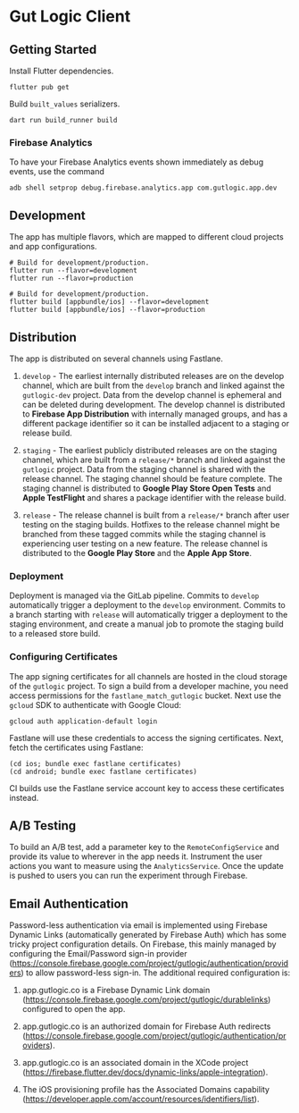# Gut Logic Client

## Getting Started

Install Flutter dependencies.

```
flutter pub get
```

Build `built_values` serializers.

```
dart run build_runner build
```

### Firebase Analytics

To have your Firebase Analytics events shown immediately as debug events, use the command

```
adb shell setprop debug.firebase.analytics.app com.gutlogic.app.dev
```

## Development

The app has multiple flavors, which are mapped to different cloud projects and app configurations.

```
# Build for development/production.
flutter run --flavor=development
flutter run --flavor=production

# Build for development/production.
flutter build [appbundle/ios] --flavor=development
flutter build [appbundle/ios] --flavor=production
```

## Distribution

The app is distributed on several channels using Fastlane.

1. `develop` - The earliest internally distributed releases are on the develop channel, which are
   built from the `develop` branch and linked against the `gutlogic-dev` project. Data from the
   develop channel is ephemeral and can be deleted during development. The develop channel is
   distributed to **Firebase App Distribution** with internally managed groups, and has a different
   package identifier so it can be installed adjacent to a staging or release build.

2. `staging` - The earliest publicly distributed releases are on the staging channel, which are
   built from a `release/*` branch and linked against the `gutlogic` project. Data from the staging
   channel is shared with the release channel. The staging channel should be feature complete. The
   staging channel is distributed to **Google Play Store Open Tests** and **Apple TestFlight** and
   shares a package identifier with the release build.

3. `release` - The release channel is built from a `release/*` branch after user testing on the
   staging builds. Hotfixes to the release channel might be branched from these tagged commits while
   the staging channel is experiencing user testing on a new feature. The release channel is
   distributed to the **Google Play Store** and the **Apple App Store**.

### Deployment

Deployment is managed via the GitLab pipeline. Commits to `develop` automatically trigger a
deployment to the `develop` environment. Commits to a branch starting with `release` will
automatically trigger a deployment to the staging environment, and create a manual job to
promote the staging build to a released store build.

### Configuring Certificates

The app signing certificates for all channels are hosted in the cloud storage of the `gutlogic`
project. To sign a build from a developer machine, you need access permissions for the
`fastlane_match_gutlogic` bucket. Next use the `gcloud` SDK to authenticate with Google Cloud:

```
gcloud auth application-default login
```

Fastlane will use these credentials to access the signing certificates. Next, fetch the certificates
using Fastlane:

```
(cd ios; bundle exec fastlane certificates)
(cd android; bundle exec fastlane certificates)
```

CI builds use the Fastlane service account key to access these certificates instead.

## A/B Testing

To build an A/B test, add a parameter key to the `RemoteConfigService` and provide its value
to wherever in the app needs it. Instrument the user actions you want to measure using the
`AnalyticsService`. Once the update is pushed to users you can run the experiment through
Firebase.

## Email Authentication

Password-less authentication via email is implemented using Firebase Dynamic Links (automatically
generated by Firebase Auth) which has some tricky project configuration details. On Firebase, this
mainly managed by configuring the Email/Password sign-in provider (https://console.firebase.google.com/project/gutlogic/authentication/providers)
to allow password-less sign-in. The additional required configuration is:

1. app.gutlogic.co is a Firebase Dynamic Link domain (https://console.firebase.google.com/project/gutlogic/durablelinks) configured to open the app.

2. app.gutlogic.co is an authorized domain for Firebase Auth redirects (https://console.firebase.google.com/project/gutlogic/authentication/providers).

3. app.gutlogic.co is an associated domain in the XCode project (https://firebase.flutter.dev/docs/dynamic-links/apple-integration).

4. The iOS provisioning profile has the Associated Domains capability (https://developer.apple.com/account/resources/identifiers/list).

